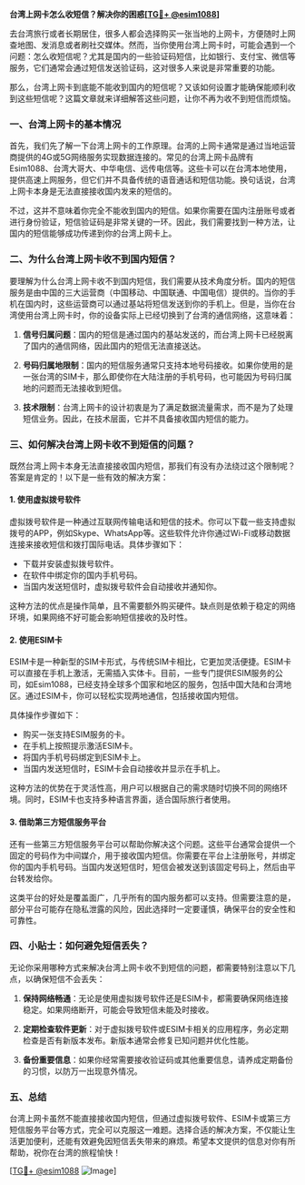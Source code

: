**台湾上网卡怎么收短信？解决你的困惑[[TG💪+ @esim1088](https://t.me/s/esim1088)]**

去台湾旅行或者长期居住，很多人都会选择购买一张当地的上网卡，方便随时上网查地图、发消息或者刷社交媒体。然而，当你使用台湾上网卡时，可能会遇到一个问题：怎么收短信呢？尤其是国内的一些验证码短信，比如银行、支付宝、微信等服务，它们通常会通过短信发送验证码，这对很多人来说是非常重要的功能。

那么，台湾上网卡到底能不能收到国内的短信呢？又该如何设置才能确保能顺利收到这些短信呢？这篇文章就来详细解答这些问题，让你不再为收不到短信而烦恼。

### 一、台湾上网卡的基本情况

首先，我们先了解一下台湾上网卡的工作原理。台湾的上网卡通常是通过当地运营商提供的4G或5G网络服务实现数据连接的。常见的台湾上网卡品牌有Esim1088、台湾大哥大、中华电信、远传电信等。这些卡可以在台湾本地使用，提供高速上网服务，但它们并不具备传统的语音通话和短信功能。换句话说，台湾上网卡本身是无法直接接收国内发来的短信的。

不过，这并不意味着你完全不能收到国内的短信。如果你需要在国内注册账号或者进行身份验证，短信验证码是非常关键的一环。因此，我们需要找到一种方法，让国内的短信能够成功传递到你的台湾上网卡上。

### 二、为什么台湾上网卡收不到国内短信？

要理解为什么台湾上网卡收不到国内短信，我们需要从技术角度分析。国内的短信服务是由中国的三大运营商（中国移动、中国联通、中国电信）提供的。当你的手机在国内时，这些运营商可以通过基站将短信发送到你的手机上。但是，当你在台湾使用台湾上网卡时，你的设备实际上已经切换到了台湾的通信网络，这意味着：

1. **信号归属问题**：国内的短信是通过国内的基站发送的，而台湾上网卡已经脱离了国内的通信网络，因此国内的短信无法直接送达。
   
2. **号码归属地限制**：国内的短信服务通常只支持本地号码接收。如果你使用的是一张台湾的SIM卡，那么即使你在大陆注册的手机号码，也可能因为号码归属地的问题而无法接收到短信。

3. **技术限制**：台湾上网卡的设计初衷是为了满足数据流量需求，而不是为了处理短信业务。因此，在技术层面，它并不具备接收国内短信的能力。

### 三、如何解决台湾上网卡收不到短信的问题？

既然台湾上网卡本身无法直接接收国内短信，那我们有没有办法绕过这个限制呢？答案是肯定的！以下是一些有效的解决方案：

#### 1. 使用虚拟拨号软件

虚拟拨号软件是一种通过互联网传输电话和短信的技术。你可以下载一些支持虚拟拨号的APP，例如Skype、WhatsApp等。这些软件允许你通过Wi-Fi或移动数据连接来接收短信和拨打国际电话。具体步骤如下：

- 下载并安装虚拟拨号软件。
- 在软件中绑定你的国内手机号码。
- 当国内发送短信时，虚拟拨号软件会自动接收并通知你。

这种方法的优点是操作简单，且不需要额外购买硬件。缺点则是依赖于稳定的网络环境，如果网络不好可能会影响短信接收的及时性。

#### 2. 使用ESIM卡

ESIM卡是一种新型的SIM卡形式，与传统SIM卡相比，它更加灵活便捷。ESIM卡可以直接在手机上激活，无需插入实体卡。目前，一些专门提供ESIM服务的公司，如Esim1088，已经支持全球多个国家和地区的服务，包括中国大陆和台湾地区。通过ESIM卡，你可以轻松实现两地通信，包括接收国内短信。

具体操作步骤如下：

- 购买一张支持ESIM服务的卡。
- 在手机上按照提示激活ESIM卡。
- 将国内手机号码绑定到ESIM卡上。
- 当国内发送短信时，ESIM卡会自动接收并显示在手机上。

这种方法的优势在于灵活性高，用户可以根据自己的需求随时切换不同的网络环境。同时，ESIM卡也支持多种语言界面，适合国际旅行者使用。

#### 3. 借助第三方短信服务平台

还有一些第三方短信服务平台可以帮助你解决这个问题。这些平台通常会提供一个固定的号码作为中间媒介，用于接收国内短信。你需要在平台上注册账号，并绑定你的国内手机号码。当国内发送短信时，短信会被发送到该固定号码上，然后由平台转发给你。

这类平台的好处是覆盖面广，几乎所有的国内服务都可以支持。但需要注意的是，部分平台可能存在隐私泄露的风险，因此选择时一定要谨慎，确保平台的安全性和可靠性。

### 四、小贴士：如何避免短信丢失？

无论你采用哪种方式来解决台湾上网卡收不到短信的问题，都需要特别注意以下几点，以确保短信不会丢失：

1. **保持网络畅通**：无论是使用虚拟拨号软件还是ESIM卡，都需要确保网络连接稳定。如果网络断开，可能会导致短信未能及时接收。

2. **定期检查软件更新**：对于虚拟拨号软件或ESIM卡相关的应用程序，务必定期检查是否有新版本发布。新版本通常会修复已知问题并优化性能。

3. **备份重要信息**：如果你经常需要接收验证码或其他重要信息，请养成定期备份的习惯，以防万一出现意外情况。

### 五、总结

台湾上网卡虽然不能直接接收国内短信，但通过虚拟拨号软件、ESIM卡或第三方短信服务平台等方式，完全可以克服这一难题。选择合适的解决方案，不仅能让生活更加便利，还能有效避免因短信丢失带来的麻烦。希望本文提供的信息对你有所帮助，祝你在台湾的旅程愉快！

[[TG💪+ @esim1088](https://t.me/s/esim1088) ![Image](https://i.postimg.cc/4NQfJmqS/Snipaste-2025-05-13-00-14-12.png)]